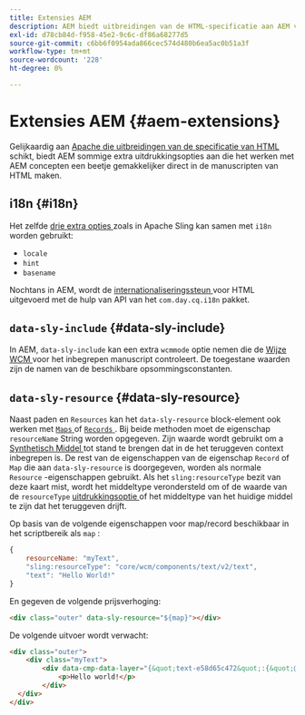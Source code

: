 ```yaml
---
title: Extensies AEM
description: AEM biedt uitbreidingen van de HTML-specificatie aan AEM voor uw gemak als ontwikkelaar.
exl-id: d78cb84d-f958-45e2-9c6c-df86a68277d5
source-git-commit: c6bb6f0954ada866cec574d480b6ea5ac0b51a3f
workflow-type: tm+mt
source-wordcount: '228'
ht-degree: 0%

---
```


# Extensies AEM {#aem-extensions}

Gelijkaardig aan [ Apache die uitbreidingen van de specificatie van HTML ](https://sling.apache.org/documentation/bundles/scripting/scripting-htl.html#extensions-of-the-htl-specification-1) schikt, biedt AEM sommige extra uitdrukkingsopties aan die het werken met AEM concepten een beetje gemakkelijker direct in de manuscripten van HTML maken.

## i18n {#i18n}

Het zelfde [ drie extra opties ](https://sling.apache.org/documentation/bundles/scripting/scripting-htl.html#i18n) zoals in Apache Sling kan samen met `i18n` worden gebruikt:

* `locale`
* `hint`
* `basename`

Nochtans in AEM, wordt de [ internationaliseringssteun ](https://experienceleague.adobe.com/en/docs/experience-manager-65/content/implementing/developing/components/internationalization/i18n-dev) voor HTML uitgevoerd met de hulp van API van het `com.day.cq.i18n` pakket.

## `data-sly-include` {#data-sly-include}

In AEM, `data-sly-include` kan een extra `wcmmode` optie nemen die de [ Wijze WCM ](https://developer.adobe.com/experience-manager/reference-materials/cloud-service/javadoc/com/day/cq/wcm/api/WCMMode.html) voor het inbegrepen manuscript controleert. De toegestane waarden zijn de namen van de beschikbare opsommingsconstanten.

## `data-sly-resource` {#data-sly-resource}

Naast paden en `Resources` kan het `data-sly-resource` block-element ook werken met [`Maps` ](https://docs.oracle.com/en/java/javase/11/docs/api/java.base/java/util/Map.html) of [`Records` ](https://github.com/apache/sling-org-apache-sling-scripting-sightly-runtime/blob/master/src/main/java/org/apache/sling/scripting/sightly/Record.java) . Bij beide methoden moet de eigenschap `resourceName` String worden opgegeven. Zijn waarde wordt gebruikt om a [ Synthetisch Middel ](https://www.javadoc.io/doc/org.apache.sling/org.apache.sling.api/latest/org/apache/sling/api/resource/SyntheticResource.html) tot stand te brengen dat in de het teruggeven context inbegrepen is. De rest van de eigenschappen van de eigenschap `Record` of `Map` die aan `data-sly-resource` is doorgegeven, worden als normale `Resource` -eigenschappen gebruikt. Als het `sling:resourceType` bezit van deze kaart mist, wordt het middeltype verondersteld om of de waarde van de `resourceType` [ uitdrukkingsoptie ](https://github.com/adobe/htl-spec/blob/1.4/SPECIFICATION.md#229-resource) of het middeltype van het huidige middel te zijn dat het teruggeven drijft.

Op basis van de volgende eigenschappen voor map/record beschikbaar in het scriptbereik als `map` :

```javascript
{
    resourceName: "myText",
    "sling:resourceType": "core/wcm/components/text/v2/text",
    "text": "Hello World!"
}
```

En gegeven de volgende prijsverhoging:

```html
<div class="outer" data-sly-resource="${map}"></div>
```

De volgende uitvoer wordt verwacht:

```html
<div class="outer">
    <div class="myText">
        <div data-cmp-data-layer="{&quot;text-e58d65c472&quot;:{&quot;@type&quot;:&quot;core/wcm/components/text/v2/text&quot;,&quot;xdm:text&quot;:&quot;<p>Hello world!</p>&quot;}}" id="text-e58d65c472" class="cmp-text">
            <p>Hello world!</p>
        </div>
  </div>
</div>
```

